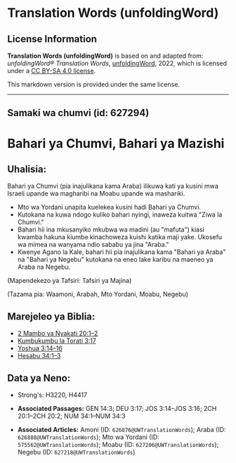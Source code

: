 # Translation Words (unfoldingWord)

## License Information

**Translation Words (unfoldingWord)** is based on and adapted from: _unfoldingWord® Translation Words_, [unfoldingWord](https://unfoldingword.org/utw), 2022, which is licensed under a [CC BY-SA 4.0 license](https://creativecommons.org/licenses/by-sa/4.0/legalcode.en).

This markdown version is provided under the same license.



--------------------------------

## Samaki wa chumvi (id: 627294)

Bahari ya Chumvi, Bahari ya Mazishi
===================================

Uhalisia:
---------

Bahari ya Chumvi (pia inajulikana kama Araba) ilikuwa kati ya kusini mwa Israeli upande wa magharibi na Moabu upande wa mashariki.

* Mto wa Yordani unapita kuelekea kusini hadi Bahari ya Chumvi.
* Kutokana na kuwa ndogo kuliko bahari nyingi, inaweza kuitwa "Ziwa la Chumvi."
* Bahari hii ina mkusanyiko mkubwa wa madini (au "mafuta") kiasi kwamba hakuna kiumbe kinachoweza kuishi katika maji yake. Ukosefu wa mimea na wanyama ndio sababu ya jina "Araba."
* Kwenye Agano la Kale, bahari hii pia inajulikana kama "Bahari ya Araba" na "Bahari ya Negebu" kutokana na eneo lake karibu na maeneo ya Araba na Negebu.

(Mapendekezo ya Tafsiri: Tafsiri ya Majina)

(Tazama pia: Waamoni, Arabah, Mto Yordani, Moabu, Negebu)

Marejeleo ya Biblia:
--------------------

* [2 Mambo ya Nyakati 20:1–2](https://ref.ly/2Chr20:1-2Chr20:2)
* [Kumbukumbu la Torati 3:17](https://ref.ly/Deut3:17)
* [Yoshua 3:14–16](https://ref.ly/Josh3:14-Josh3:16)
* [Hesabu 34:1–3](https://ref.ly/Num34:1-Num34:3)

Data ya Neno:
-------------

* Strong's: H3220, H4417

* **Associated Passages:** GEN 14:3; DEU 3:17; JOS 3:14–JOS 3:16; 2CH 20:1–2CH 20:2; NUM 34:1–NUM 34:3
* **Associated Articles:** Amoni (ID: `626876@UWTranslationWords`); Araba (ID: `626888@UWTranslationWords`); Mto wa Yordani (ID: `575562@UWTranslationWords`); Moabu (ID: `627206@UWTranslationWords`); Negebu (ID: `627218@UWTranslationWords`)

